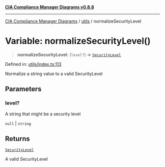 [**CIA Compliance Manager Diagrams v0.8.8**](../../README.md)

***

[CIA Compliance Manager Diagrams](../../modules.md) / [utils](../README.md) / normalizeSecurityLevel

# Variable: normalizeSecurityLevel()

> **normalizeSecurityLevel**: (`level?`) => [`SecurityLevel`](../../types/cia/type-aliases/SecurityLevel.md)

Defined in: [utils/index.ts:113](https://github.com/Hack23/cia-compliance-manager/blob/88094f2c4c350fd10a1e440c3eab70aedd819944/src/utils/index.ts#L113)

Normalize a string value to a valid SecurityLevel

## Parameters

### level?

A string that might be a security level

`null` | `string`

## Returns

[`SecurityLevel`](../../types/cia/type-aliases/SecurityLevel.md)

A valid SecurityLevel
